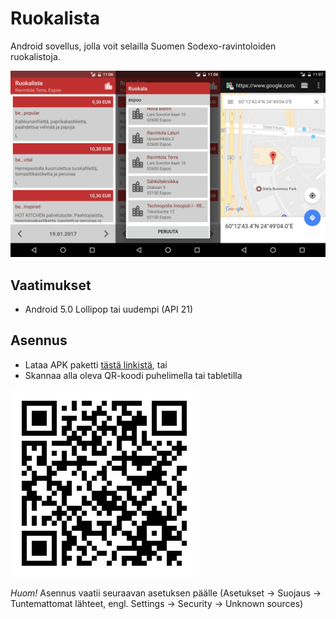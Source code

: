 Ruokalista
==========

Android sovellus, jolla voit selailla Suomen Sodexo-ravintoloiden ruokalistoja.

![ScreenShot](/screenshots/ss.png)

Vaatimukset
-----------

* Android 5.0 Lollipop tai uudempi (API 21)

Asennus
-------

* Lataa APK paketti [tästä linkistä](https://github.com/tutikka/ruokalista/raw/master/apk/ruokalista-0.1.0.apk), tai
* Skannaa alla oleva QR-koodi puhelimella tai tabletilla

![ScreenShot](/screenshots/qr.png)

*Huom!* Asennus vaatii seuraavan asetuksen päälle (Asetukset -> Suojaus -> Tuntemattomat lähteet, engl. Settings -> Security -> Unknown sources)